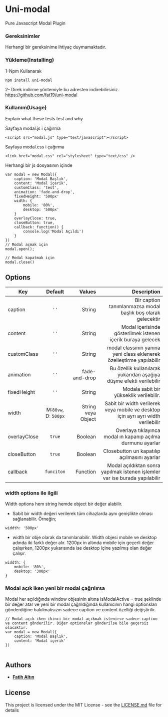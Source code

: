 # Uni-modal

Pure Javascript Modal Plugin

### Gereksinimler

Herhangi bir gereksinime ihtiyaç duymamaktadır.


### Yükleme(Installing)

1-Npm Kullanarak

```
npm install uni-modal
```

2- Direk indirme yöntemiyle bu adresten indirebilirsiniz. https://github.com/fat19/uni-modal

### Kullanım(Usage)

Explain what these tests test and why

Sayfaya modal.js i çağırma 
```
<script src="modal.js" type="text/javascript"></script>
```

Sayfaya modal.css i çağırma 
```
<link href="modal.css" rel="stylesheet" type="text/css" />
```

Herhangi bir js dosyasının içinde
```
var modal = new Modal({
    caption: 'Modal Başlık',
    content: 'Modal içerik',
    customClass: 'test',
    animation: 'fade-and-drop',
    fixedHeight: '500px'
    width: {
        mobile: '80%',
        desktop: '500px'
    }
    overlayClose: true,
    closeButton: true,
    callback: function() {
        console.log('Modal Açıldı')
    }
})
// Modal açmak için 
modal.open();

// Modal kapatmak için 
modal.close()
```


## Options

| Key              | Default              | Values                     |  Description                                                                       |
| -----------------|:--------------------:|---------------------------:|-----------------------------------------------------------------------------------:|
| caption          | `''`                 | String                     | Bir caption tanımlanmazsa modal başlık boş olarak gelecektir                       |
| content          | `''`                 | String                     | Modal içerisinde gösterilmek istenen içerik buraya gelecek                         |
| customClass      | `''`                 | String                     | modal classının yanına yeni class eklenerek özelleştirme yapılabilir               |
| animation        | `''`                 | fade-and-drop              | Bu özellik kullanılarak yukarıdan aşağıya düşme efekti verilebilir                 |
| fixedHeight      | `''`                 | String                     | Modala sabit bir yükseklik verilebilir.                                            |
| width            | M:`80vw`, D: `500px` | String veya Object         | Sabit bir width verilerek veya mobile ve desktop için ayrı ayrı width verilebilir  |
| overlayClose     | `true`               | Boolean                    | Overlaya tıklayınca modal ın kapanıp açılma durmunu ayarlar                        |
| closeButton      | `true`               | Boolean                    | Closebutton un kapatılıp açılmasını ayarlar                                        |
| callback         | `funciton`           | Function                   | Modal açıldıktan sonra yapılmak istenen işlemler var ise burada yapılabilir        |


### width options ile ilgili 
Width options hem string hemde object bir değer alabilir.
* Sabit bir width değeri verilerek tüm cihazlarda aynı genişlikte olması sağlanabilir. Örneğin;
```
widdth: '500px'
```
* width bir obje olarak da tanımlanabilir. Width objesi mobile ve desktop adında iki farklı değer alır. 1200px in altında mobile için geçerli değer çalışırken, 1200px yukarısında ise desktop içine yazılmış olan değer çalışır.   
```
widdth: {
    mobile: '80%',
    desktop: '300px'
}
```
### Modal açık iken yeni bir modal çağrılırsa
Modal her açıldığında window objesinin altına isModalActive = true şeklinde bir değer atar ve yeni bir modal çağrıldığında kullanıcının hangi optionsları gönderdiğine bakılmaksızın sadece caption ve content özelliği değiştirilir.
```
// Modal açık iken ikinci bir modal açıkmak istenirse sadece caption ve content gönderilir. Diğer optionslar gönderilse bile geçersiz olacaktır. 
var modal = new Modal({
    caption: 'Modal Başlık',
    content: 'Modal içerik'
})
 
```

## Authors

*  [**Fatih Altın**](https://github.com/fat19)


## License

This project is licensed under the MIT License - see the [LICENSE.md](LICENSE.md) file for details


